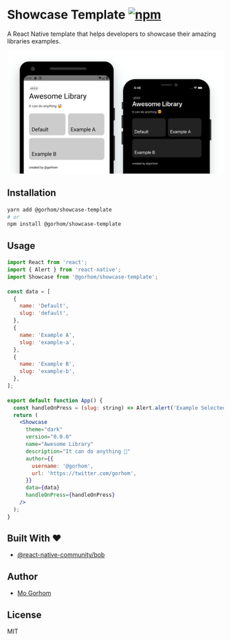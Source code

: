 # Showcase Template [![npm](https://badgen.net/npm/v/@gorhom/showcase-template)](https://www.npmjs.com/package/@gorhom/showcase-template)

A React Native template that helps developers to showcase their amazing libraries examples.

<p align="center">
<img src="./preview.png">
</p>

## Installation

```sh
yarn add @gorhom/showcase-template
# or
npm install @gorhom/showcase-template
```

## Usage

```jsx
import React from 'react';
import { Alert } from 'react-native';
import Showcase from '@gorhom/showcase-template';

const data = [
  {
    name: 'Default',
    slug: 'default',
  },
  {
    name: 'Example A',
    slug: 'example-a',
  },
  {
    name: 'Example B',
    slug: 'example-b',
  },
];

export default function App() {
  const handleOnPress = (slug: string) => Alert.alert('Example Selected', slug);
  return (
    <Showcase
      theme="dark"
      version="0.0.0"
      name="Awesome Library"
      description="It can do anything 🤯"
      author={{
        username: '@gorhom',
        url: 'https://twitter.com/gorhom',
      }}
      data={data}
      handleOnPress={handleOnPress}
    />
  );
}
```

## Built With ❤️

- [@react-native-community/bob](https://github.com/react-native-community/bob)

## Author

- [Mo Gorhom](https://twitter.com/gorhom)

## License

MIT
